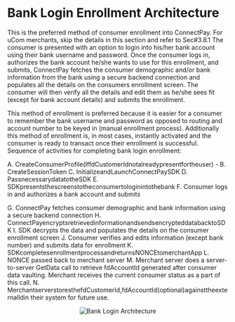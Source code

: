# Bank Login Enrollment Architecture
This is the preferred method of consumer enrollment into ConnectPay.
For uCom merchants, skip the details in this section and refer to Sec#3.8.1
The consumer is presented with an option to login into his/her bank account using their bank username and password. Once the consumer logs in, authorizes the bank account he/she wants to use for this enrollment, and submits, ConnectPay fetches the consumer demographic and/or bank information from the bank using a secure backend connection and populates all the details on the consumers enrollment screen. The consumer will then verify all the details and edit them as he/she sees fit (except for bank account details) and submits the enrollment.

This method of enrollment is preferred because it is easier for a consumer to remember the bank username and password as opposed to routing and account number to be keyed in (manual enrollment process). Additionally this method of enrollment is, in most cases, instantly activated and the consumer is ready to transact once their enrollment is successful.
Sequence of activities for completing bank login enrollment:

A. CreateConsumerProfile(IffdCustomerIdnotalreadypresentfortheuser)  - <LINK>
B. CreateSessionToken <LINK>
C. InitializeandLaunchConnectPaySDK <LINK>
D. PassnecessarydatatotheSDK <LINK>
E. SDKpresentsthescreenstotheconsumertologinintothebank <LINK>
F. Consumer logs in and authorizes a bank account and submits

G. ConnectPay fetches consumer demographic and bank information using a secure backend connection
H. ConnectPayencryptsretrievedinformationandsendsencrypteddatabacktoSDK <LINK>
I. SDK decrypts the data and populates the details on the consumer enrollment screen
J. Consumer verifies and edits information (except bank number) and submits data for enrollment
K. SDKcompletesenrollmentprocessandreturnsNONCEtomerchantApp <LINK>
L. NONCE passed back to merchant server
M. Merchant server does a server-to-server GetData call to retrieve fdAccountId generated after consumer data vaulting. Merchant receives the current consumer status as a part of this call.
N. MerchantserverstoresthefdCustomerId,fdAccountId(optional)againsttheexternalIdin their system for future use.

<center><img src="https://raw.githubusercontent.com/Fiserv/connect-pay/develop/assets/images/Online Bank Login Enrollment Architecture.png" alt="Bank Login Architecture" class="center"></center>

